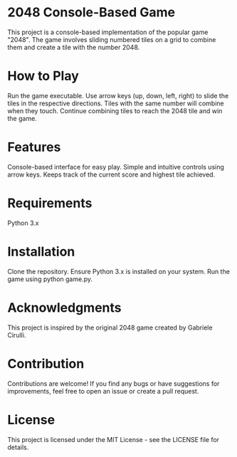 # 2048 Console-Based Game

This project is a console-based implementation of the popular game "2048". The game involves sliding numbered tiles on a grid to combine them and create a tile with the number 2048.

# How to Play
Run the game executable.
Use arrow keys (up, down, left, right) to slide the tiles in the respective directions.
Tiles with the same number will combine when they touch.
Continue combining tiles to reach the 2048 tile and win the game.

# Features
Console-based interface for easy play.
Simple and intuitive controls using arrow keys.
Keeps track of the current score and highest tile achieved.

# Requirements
Python 3.x

# Installation
Clone the repository.
Ensure Python 3.x is installed on your system.
Run the game using python game.py.

# Acknowledgments
This project is inspired by the original 2048 game created by Gabriele Cirulli.

# Contribution
Contributions are welcome! If you find any bugs or have suggestions for improvements, feel free to open an issue or create a pull request.

# License
This project is licensed under the MIT License - see the LICENSE file for details.
